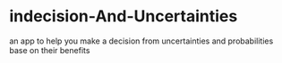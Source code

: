 # indecision-And-Uncertainties
an app to help you make a decision from uncertainties and probabilities base on their benefits  
